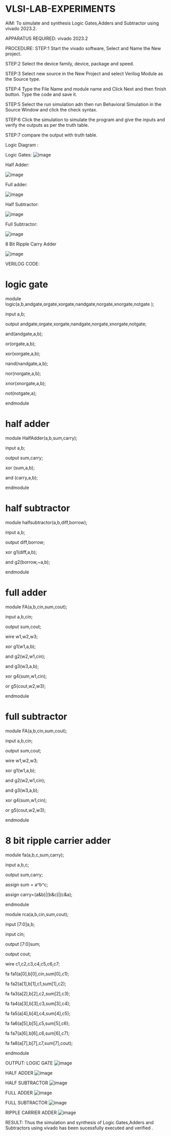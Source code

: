 # VLSI-LAB-EXPERIMENTS
AIM:
To simulate and synthesis Logic Gates,Adders and Subtractor using vivado 2023.2.


APPARATUS REQUIRED:
vivado 2023.2

PROCEDURE:
STEP:1 Start the vivado software, Select and Name the New project.

STEP:2 Select the device family, device, package and speed.

STEP:3 Select new source in the New Project and select Verilog Module as the Source type.

STEP:4 Type the File Name and module name and Click Next and then finish button. Type the code and save it.

STEP:5 Select the run simulation adn then run Behavioral Simulation in the Source Window and click the check syntax.

STEP:6 Click the simulation to simulate the program and give the inputs and verify the outputs as per the truth table.

STEP:7 compare the output with truth table.

Logic Diagram :

Logic Gates:
![image](https://github.com/navaneethans/VLSI-LAB-EXPERIMENTS/assets/6987778/ee17970c-3ac9-4603-881b-88e2825f41a4)


Half Adder:

![image](https://github.com/navaneethans/VLSI-LAB-EXPERIMENTS/assets/6987778/0e1ecb96-0c25-4556-832b-aeeedfdfe7b9)


Full adder:

![image](https://github.com/navaneethans/VLSI-LAB-EXPERIMENTS/assets/6987778/9bb3964c-438f-469d-a3de-c1cca6f323fb)


Half Subtractor:

![image](https://github.com/navaneethans/VLSI-LAB-EXPERIMENTS/assets/6987778/731470b7-eb4e-49f8-8bb7-2994052a7184)



Full Subtractor:

![image](https://github.com/navaneethans/VLSI-LAB-EXPERIMENTS/assets/6987778/d66f874b-c1f2-44b3-a035-7149b56430c1)



8 Bit Ripple Carry Adder

![image](https://github.com/navaneethans/VLSI-LAB-EXPERIMENTS/assets/6987778/7385a408-40a5-4203-8050-b72818622d79)



VERILOG CODE:

# logic gate
module logic(a,b,andgate,orgate,xorgate,nandgate,norgate,xnorgate,notgate );

input a,b;

output andgate,orgate,xorgate,nandgate,norgate,xnorgate,notgate;

and(andgate,a,b);

or(orgate,a,b);

xor(xorgate,a,b);

nand(nandgate,a,b);

nor(norgate,a,b);

xnor(xnorgate,a,b);

not(notgate,a);

endmodule

# half adder
module HalfAdder(a,b,sum,carry);

input a,b;

output sum,carry;

xor (sum,a,b);

and (carry,a,b);

endmodule
# half subtractor
module halfsubtractor(a,b,diff,borrow);

input a,b;

output diff,borrow;

xor g1(diff,a,b);

and g2(borrow,~a,b);

endmodule
# full adder
module FA(a,b,cin,sum,cout);

input a,b,cin;

output sum,cout;

wire w1,w2,w3;

xor g1(w1,a,b);

and g2(w2,w1,cin);

and g3(w3,a,b);

xor g4(sum,w1,cin);

or g5(cout,w2,w3);

endmodule
# full subtractor
module FA(a,b,cin,sum,cout);

input a,b,cin;

output sum,cout;

wire w1,w2,w3;

xor g1(w1,a,b);

and g2(w2,w1,cin);

and g3(w3,a,b);

xor g4(sum,w1,cin);

or g5(cout,w2,w3);

endmodule
# 8 bit ripple carrier adder
module fa(a,b,c,sum,carry);

input a,b,c;

output sum,carry;

assign sum = a^b^c;

assign carry=(a&b)|(b&c)|(c&a);

endmodule

module rca(a,b,cin,sum,cout);

input [7:0]a,b;

input cin;

output [7:0]sum;

output cout;

wire c1,c2,c3,c4,c5,c6,c7;

fa fa1(a[0],b[0],cin,sum[0],c1);

fa fa2(a[1],b[1],c1,sum[1],c2);

fa fa3(a[2],b[2],c2,sum[2],c3);

fa fa4(a[3],b[3],c3,sum[3],c4);

fa fa5(a[4],b[4],c4,sum[4],c5);

fa fa6(a[5],b[5],c5,sum[5],c6);

fa fa7(a[6],b[6],c6,sum[6],c7);

fa fa8(a[7],b[7],c7,sum[7],cout);

endmodule

OUTPUT:
LOGIC GATE
![image](https://github.com/indhu2006/VLSI-LAB-EXP-1/assets/164912740/d18b4e27-5f4c-4f68-ba5a-19b7e25ab33e)




HALF ADDER
![image](https://github.com/indhu2006/VLSI-LAB-EXP-1/assets/164912740/4093e0ca-85fa-4388-9faf-f9f9f9acb053)


HALF SUBTRACTOR
![image](https://github.com/indhu2006/VLSI-LAB-EXP-1/assets/164912740/e8dcbf98-8c54-40d6-b933-9c13c8c72087)


FULL ADDER
![image](https://github.com/indhu2006/VLSI-LAB-EXP-1/assets/164912740/d6c74280-c74c-44e7-807b-c2c902c9c978)


FULL SUBTRACTOR
![image](https://github.com/indhu2006/VLSI-LAB-EXP-1/assets/164912740/0204d7db-d6ec-4cd7-a524-ee257dc4c391)

RIPPLE CARRIER ADDER
![image](https://github.com/indhu2006/VLSI-LAB-EXP-1/assets/164912740/b9e2fb40-ad75-4541-8637-6d00c5c92b9f)


RESULT:
Thus the simulation and synthesis of Logic Gates,Adders and Subtractors using vivado has been sucessfully executed and verified .
